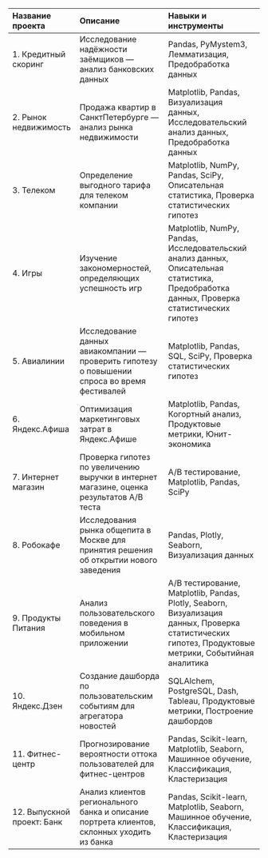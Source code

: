 
| Название проекта | Описание | Навыки и инструменты |
| :---------------------- | :---------------------- | :---------------------- |
| 1. Кредитный скоринг |  Исследование надёжности заёмщиков — анализ банковских данных   | Pandas, PyMystem3, Лемматизация, Предобработка данных  |
| 2. Рынок недвижимость |  Продажа квартир в СанктПетербурге — анализ рынка недвижимости | Matplotlib, Pandas, Визуализация данных, Исследовательский анализ данных, Предобработка данных |
| 3. Телеком |  Определение выгодного тарифа для телеком компании | Matplotlib, NumPy, Pandas, SciPy, Описательная статистика, Проверка статистических гипотез  |
| 4. Игры |  Изучение закономерностей, определяющих успешность игр | Matplotlib, NumPy, Pandas, Исследовательский анализ данных, Описательная статистика, Предобработка данных, Проверка статистических гипотез   |
| 5. Авиалинии | Исследование данных авиакомпании — проверить гипотезу о повышении спроса во время фестивалей | Matplotlib, Pandas, SQL, SciPy, Проверка статистических гипотез |
| 6. Яндекс.Афиша | Оптимизация маркетинговых затрат в Яндекс.Афише | Matplotlib, Pandas, Когортный анализ, Продуктовые метрики, Юнит-экономика  |
| 7. Интернет магазин |  Проверка гипотез по увеличению выручки в интернет магазине, оценка результатов A/B теста  | A/B тестирование, Matplotlib, Pandas, SciPy  |
| 8. Робокафе |  Исследования рынка общепита в Москве для принятия решения об открытии нового заведения | Pandas, Plotly, Seaborn, Визуализация данных |
| 9. Продукты Питания |  Анализ пользовательского поведения в мобильном приложении  | A/B тестирование, Matplotlib, Pandas, Plotly, Seaborn, Визуализация данных, Проверка статистических гипотез, Продуктовые метрики, Событийная аналитика  |
| 10. Яндекс.Дзен |  Создание дашборда по пользовательским событиям для агрегатора новостей  | SQLAlchem, PostgreSQL, Dash, Tableau, Продуктовые метрики, Построение дашбордов  |
| 11. Фитнес-центр |  Прогнозирование вероятности оттока пользователей для фитнес-центров  | Pandas, Scikit-learn, Matplotlib, Seaborn, Машинное обучение, Классификация, Кластеризация |
| 12. Выпускной проект: Банк |  Анализ клиентов регионального банка и описание портрета клиентов, склонных уходить из банка  | Pandas, Scikit-learn, Matplotlib, Seaborn, Машинное обучение, Классификация, Кластеризация |
